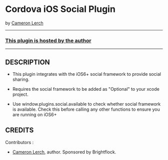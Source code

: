 # Cordova iOS Social Plugin #
by [Cameron Lerch](http://brightflock.com)

---
### [This plugin is hosted by the author](https://github.com/bfcam/phonegap-ios-social-plugin)
---

## DESCRIPTION ##

* This plugin integrates with the iOS6+ social framework to provide social sharing.

* Requires the social framework to be added as "Optional" to your xcode project.

* Use window.plugins.social.available to check whether social framework is available. Check this before calling any other functions to
  ensure you are running on iOS6+

## CREDITS ##

Contributors :

* [Cameron Lerch](http://brightflock.com), author. Sponsored by Brightflock.
